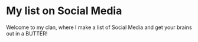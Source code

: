 # My list on Social Media
Welcome to my clan, where I make a list of Social Media and get your brains out in a BUTTER!
